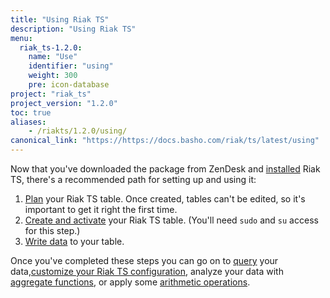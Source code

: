 ```yaml
---
title: "Using Riak TS"
description: "Using Riak TS"
menu:
  riak_ts-1.2.0:
    name: "Use"
    identifier: "using"
    weight: 300
    pre: icon-database
project: "riak_ts"
project_version: "1.2.0"
toc: true
aliases:
    - /riakts/1.2.0/using/
canonical_link: "https://https://docs.basho.com/riak/ts/latest/using"
---
```



[activating]: creating-activating/
[aggregate]: aggregate-functions/
[arithmetic]: arithmetic-operations/
[configuring]: configuring/
[installing]: ../installing/
[planning]: planning/
[querying]: querying/
[writing]: writingdata/


Now that you've downloaded the package from ZenDesk and [installed][installing] Riak TS, there's a recommended path for setting up and using it:

1. [Plan][planning] your Riak TS table. Once created, tables can't be edited, so it's important to get it right the first time.
2. [Create and activate][activating] your Riak TS table. (You'll need `sudo` and `su` access for this step.)
3. [Write data][writing] to your table.

Once you've completed these steps you can go on to [query][querying] your data,[customize your Riak TS configuration][configuring], analyze your data with [aggregate functions][aggregate], or apply some [arithmetic operations][arithmetic].
